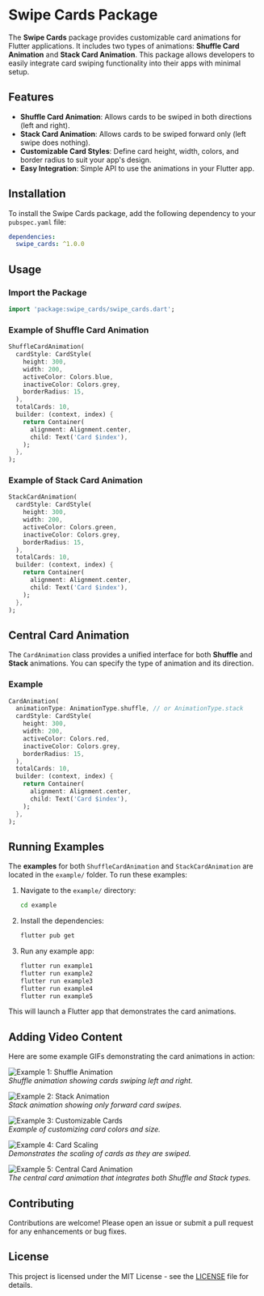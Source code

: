 # Swipe Cards Package

The **Swipe Cards** package provides customizable card animations for Flutter applications. It includes two types of animations: **Shuffle Card Animation** and **Stack Card Animation**. This package allows developers to easily integrate card swiping functionality into their apps with minimal setup.

## Features

- **Shuffle Card Animation**: Allows cards to be swiped in both directions (left and right).
- **Stack Card Animation**: Allows cards to be swiped forward only (left swipe does nothing).
- **Customizable Card Styles**: Define card height, width, colors, and border radius to suit your app's design.
- **Easy Integration**: Simple API to use the animations in your Flutter app.

## Installation

To install the Swipe Cards package, add the following dependency to your `pubspec.yaml` file:

```yaml
dependencies:
  swipe_cards: ^1.0.0
```

## Usage

### Import the Package

```dart
import 'package:swipe_cards/swipe_cards.dart';
```

### Example of Shuffle Card Animation

```dart
ShuffleCardAnimation(
  cardStyle: CardStyle(
    height: 300,
    width: 200,
    activeColor: Colors.blue,
    inactiveColor: Colors.grey,
    borderRadius: 15,
  ),
  totalCards: 10,
  builder: (context, index) {
    return Container(
      alignment: Alignment.center,
      child: Text('Card $index'),
    );
  },
);
```

### Example of Stack Card Animation

```dart
StackCardAnimation(
  cardStyle: CardStyle(
    height: 300,
    width: 200,
    activeColor: Colors.green,
    inactiveColor: Colors.grey,
    borderRadius: 15,
  ),
  totalCards: 10,
  builder: (context, index) {
    return Container(
      alignment: Alignment.center,
      child: Text('Card $index'),
    );
  },
);
```

## Central Card Animation

The `CardAnimation` class provides a unified interface for both **Shuffle** and **Stack** animations. You can specify the type of animation and its direction.

### Example

```dart
CardAnimation(
  animationType: AnimationType.shuffle, // or AnimationType.stack
  cardStyle: CardStyle(
    height: 300,
    width: 200,
    activeColor: Colors.red,
    inactiveColor: Colors.grey,
    borderRadius: 15,
  ),
  totalCards: 10,
  builder: (context, index) {
    return Container(
      alignment: Alignment.center,
      child: Text('Card $index'),
    );
  },
);
```

## Running Examples

The **examples** for both `ShuffleCardAnimation` and `StackCardAnimation` are located in the `example/` folder. To run these examples:

1. Navigate to the `example/` directory:

   ```bash
   cd example
   ```

2. Install the dependencies:

   ```bash
   flutter pub get
   ```

3. Run any example app:
   ```bash
   flutter run example1
   flutter run example2
   flutter run example3
   flutter run example4
   flutter run example5
   ```

This will launch a Flutter app that demonstrates the card animations.

## Adding Video Content

Here are some example GIFs demonstrating the card animations in action:

![Example 1: Shuffle Animation](./assets/example1.gif)  
_Shuffle animation showing cards swiping left and right._

![Example 2: Stack Animation](./assets/example2.gif)  
_Stack animation showing only forward card swipes._

![Example 3: Customizable Cards](./assets/example3.gif)  
_Example of customizing card colors and size._

![Example 4: Card Scaling](./assets/example4.gif)  
_Demonstrates the scaling of cards as they are swiped._

![Example 5: Central Card Animation](./assets/example5.gif)  
_The central card animation that integrates both Shuffle and Stack types._

## Contributing

Contributions are welcome! Please open an issue or submit a pull request for any enhancements or bug fixes.

## License

This project is licensed under the MIT License - see the [LICENSE](LICENSE) file for details.
